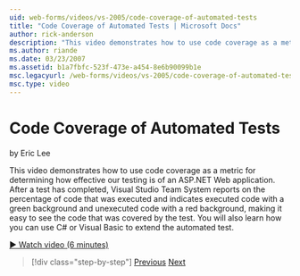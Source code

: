 ```yaml
---
uid: web-forms/videos/vs-2005/code-coverage-of-automated-tests
title: "Code Coverage of Automated Tests | Microsoft Docs"
author: rick-anderson
description: "This video demonstrates how to use code coverage as a metric for determining how effective our testing is of an ASP.NET Web application. After a test has com..."
ms.author: riande
ms.date: 03/23/2007
ms.assetid: b1a7fbfc-523f-473e-a454-8e6b90099b1e
msc.legacyurl: /web-forms/videos/vs-2005/code-coverage-of-automated-tests
msc.type: video
---
```

Code Coverage of Automated Tests
====================
by Eric Lee

This video demonstrates how to use code coverage as a metric for determining how effective our testing is of an ASP.NET Web application. After a test has completed, Visual Studio Team System reports on the percentage of code that was executed and indicates executed code with a green background and unexecuted code with a red background, making it easy to see the code that was covered by the test. You will also learn how you can use C# or Visual Basic to extend the automated test.

[&#9654; Watch video (6 minutes)](https://channel9.msdn.com/Blogs/ASP-NET-Site-Videos/code-coverage-of-automated-tests)

> [!div class="step-by-step"]
> [Previous](measuring-the-business-value-of-ajax.md)
> [Next](custom-extraction-rules-and-coded-web-tests.md)
